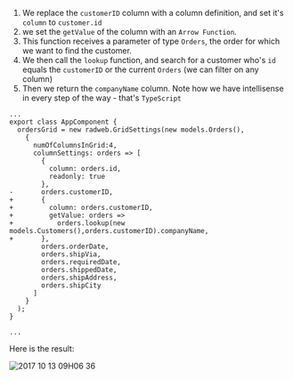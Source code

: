 ﻿
1. We replace the `customerID` column with a column definition, and set it's `column` to `customer.id`
2. we set the `getValue` of the column with an `Arrow Function`.
2. This function receives a parameter of type `Orders`, the order for which we want to find the customer.
3. We then call the `lookup` function, and search for a customer who's `id` equals the `customerID` or the current `Orders` (we can filter on any column)
4. Then we return the `companyName` column.
Note how we have intellisense in every step of the way - that's `TypeScript`

```csdiff
...
export class AppComponent {
  ordersGrid = new radweb.GridSettings(new models.Orders(),
    {
      numOfColumnsInGrid:4,
      columnSettings: orders => [
        {
          column: orders.id,
          readonly: true
        },
-       orders.customerID,
+       {
+         column: orders.customerID,
+         getValue: orders => 
+           orders.lookup(new models.Customers(),orders.customerID).companyName,
+       },
        orders.orderDate,
        orders.shipVia,
        orders.requiredDate,
        orders.shippedDate,
        orders.shipAddress,
        orders.shipCity
      ]
    }
  );
}

...
```

Here is the result:

![2017 10 13 09H06 36](../2017-10-13_09h06_36.png)